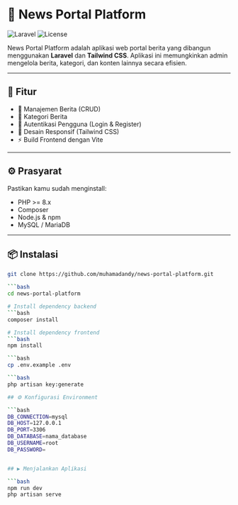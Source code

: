 # 📰 News Portal Platform

![Laravel](https://img.shields.io/badge/Laravel-Framework-red)
![License](https://img.shields.io/github/license/muhamadandy/news-portal-platform)

News Portal Platform adalah aplikasi web portal berita yang dibangun menggunakan **Laravel** dan **Tailwind CSS**. Aplikasi ini memungkinkan admin mengelola berita, kategori, dan konten lainnya secara efisien.

---

## 🚀 Fitur

- 📝 Manajemen Berita (CRUD)
- 📂 Kategori Berita
- 🔐 Autentikasi Pengguna (Login & Register)
- 📱 Desain Responsif (Tailwind CSS)
- ⚡ Build Frontend dengan Vite

---

## ⚙️ Prasyarat

Pastikan kamu sudah menginstall:

- PHP >= 8.x
- Composer
- Node.js & npm
- MySQL / MariaDB

---

## 📦 Instalasi

```bash
git clone https://github.com/muhamadandy/news-portal-platform.git

```bash
cd news-portal-platform

# Install dependency backend
```bash
composer install

# Install dependency frontend
```bash
npm install

```bash
cp .env.example .env

```bash
php artisan key:generate

## ⚙️ Konfigurasi Environment

```bash
DB_CONNECTION=mysql
DB_HOST=127.0.0.1
DB_PORT=3306
DB_DATABASE=nama_database
DB_USERNAME=root
DB_PASSWORD=


## ▶️ Menjalankan Aplikasi

```bash
npm run dev
php artisan serve


